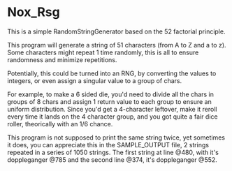 # Nox_Rsg
This is a simple RandomStringGenerator based on the 52 factorial principle.

This program will generate a string of 51 characters (from A to Z and a to z). Some characters might repeat 1 time randomly, this is all to ensure randomness and minimize repetitions.


Potentially, this could be turned into an RNG, by converting the values to integers, or even assign a singular value to a group of chars.
 
 For example, to make a 6 sided die, you'd need to divide all the chars in groups of 8 chars and assign 1 return value to each group to ensure an uniform distribution.
 Since you'd get a 4-character leftover, make it reroll every time it lands on the 4 character group, and you got quite a fair dice roller, theorically with an 1/6 chance.


This program is not supposed to print the same string twice, yet sometimes it does, you can appreciate this in the SAMPLE_OUTPUT file, 2 strings repeated in a series of 1050 strings. The first string at line @480, with it's doppleganger @785 and the second line @374, it's doppleganger @552.
